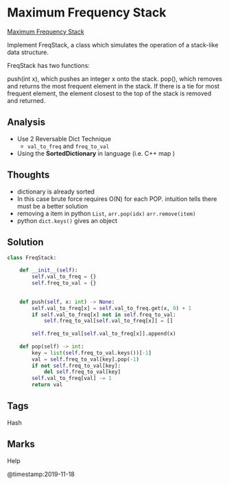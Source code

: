 # Maximum Frequency Stack
[Maximum Frequency Stack](https://leetcode.com/problems/maximum-frequency-stack)

Implement FreqStack, a class which simulates the operation of a stack-like data structure.

FreqStack has two functions:

push(int x), which pushes an integer x onto the stack.
pop(), which removes and returns the most frequent element in the stack.
If there is a tie for most frequent element, the element closest to the top of the stack is removed and returned.

## Analysis
- Use 2 Reversable Dict Technique 
  - `val_to_freq` and `freq_to_val`
- Using the **SortedDictionary** in language (i.e. C++ map )

## Thoughts
- dictionary is already sorted 
- In this case brute force requires O(N) for each POP. intuition tells there must be a better solution 
- removing a item in python `List`, `arr.pop(idx)` `arr.remove(item)`
- python `dict.keys()` gives an object 


## Solution
```python
class FreqStack:

    def __init__(self):
        self.val_to_freq = {}
        self.freq_to_val = {}
        

    def push(self, x: int) -> None:
        self.val_to_freq[x] = self.val_to_freq.get(x, 0) + 1        
        if self.val_to_freq[x] not in self.freq_to_val:
            self.freq_to_val[self.val_to_freq[x]] = []
            
        self.freq_to_val[self.val_to_freq[x]].append(x)
            
    def pop(self) -> int:
        key = list(self.freq_to_val.keys())[-1]
        val = self.freq_to_val[key].pop(-1) 
        if not self.freq_to_val[key]:
            del self.freq_to_val[key]
        self.val_to_freq[val] -= 1
        return val 
```

## Tags
Hash

## Marks
Help

@timestamp:2019-11-18
